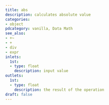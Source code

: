```yaml
---
title: abs
description: calculates absolute value
categories:
- object
pdcategory: vanilla, Data Math
see_also:
- +~
- +
- div
- expr
inlets:
  1st:
  - type: float
    description: input value
outlets:
  1st:
  - type: float
    description: the result of the operation
draft: false
---
```


